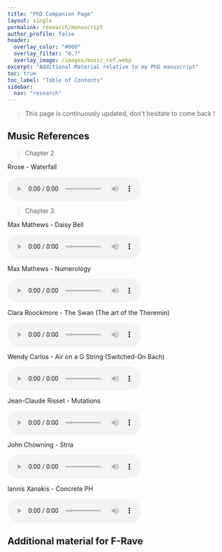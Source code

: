 ```yaml
---
title: "PhD Companion Page"
layout: single
permalink: research/manuscript
author_profile: false
header:
  overlay_color: "#000"
  overlay_filter: "0.7"
  overlay_image: /images/music_ref.webp
excerpt: "Additional Material relative to my PhD manuscript"
toc: true
toc_label: "Table of Contents"
sidebar:
  nav: "research"
---
```


> This page is continuously updated, don't hesitate to come back !

## Music References

> Chapter 2

Rrose - Waterfall

<html>
<audio controls>
  <source src="../audio/Rrose-Waterfall.mp3" type="audio/mp3">
</audio></html>

> Chapter 3

Max Mathews - Daisy Bell

<html>
<audio controls>
  <source src="../audio/Mathews_DaisyBell.flac" type="audio/flac">
</audio></html>

Max Mathews - Numerology

<html>
<audio controls>
  <source src="../audio/Mathews_Numerology.mp3" type="audio/mp3">
</audio></html>

Clara Roockmore - The Swan (The art of the Theremin)

<html>
<audio controls>
  <source src="../audio/Saint-Saëns_The_Swan.mp3" type="audio/mp3">
</audio></html>

Wendy Carlos - Air on a G String (Switched-On Bach)

<html>
<audio controls>
  <source src="../audio/Wendy_Carlos_Air_on_a G_String.mp3" type="audio/mp3">
</audio></html>

Jean-Claude Risset - Mutations

<html>
<audio controls>
  <source src="../audio/Mutations_1977_Jean_Claude_Risset.mp3" type="audio/mp3">
</audio></html>

John Chowning - Stria

<html>
<audio controls>
  <source src="../audio/Stria_Chowning.flac" type="audio/flac">
</audio></html>

Iannis Xanakis - Concrete PH

<html>
<audio controls>
  <source src="../audio/Xenakis_ConcretePH.mp3" type="audio/mp3
    ">
</audio></html>

## Additional material for F-Rave


